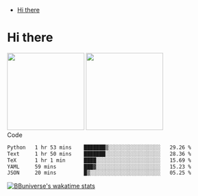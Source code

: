 <!--ts-->
* [Hi there](#hi-there)

<!-- Created by https://github.com/ekalinin/github-markdown-toc -->
<!-- Added by: runner, at: Wed Sep 27 04:19:34 UTC 2023 -->

<!--te-->


# Hi there

<!--
**BBuniverse/BBuniverse** is a ✨ _special_ ✨ repository because its `README.md` (this file) appears on your GitHub profile.

Here are some ideas to get you started:

- 🔭 I’m currently working on ...
- 🌱 I’m currently learning ...
- 👯 I’m looking to collaborate on ...
- 🤔 I’m looking for help with ...
- 💬 Ask me about ...
- 📫 How to reach me: ...
- 😄 Pronouns: ...
- ⚡ Fun fact: ...
-->


<div display="flex">
  <img src="https://github-readme-stats.vercel.app/api?username=BBuniverse&show_icons=true&count_private=true&theme=radical&hide_border=true" height="180"/>
  <img src="https://github-readme-stats.vercel.app/api/top-langs/?username=BBuniverse&layout=compact&theme=radical&hide_border=true" height="180"/>
</div
     

## Code
<!--START_SECTION:waka-->

```txt
Python   1 hr 53 mins    ███████▒░░░░░░░░░░░░░░░░░   29.26 %
Text     1 hr 50 mins    ███████░░░░░░░░░░░░░░░░░░   28.36 %
TeX      1 hr 1 min      ████░░░░░░░░░░░░░░░░░░░░░   15.69 %
YAML     59 mins         ███▓░░░░░░░░░░░░░░░░░░░░░   15.23 %
JSON     20 mins         █▒░░░░░░░░░░░░░░░░░░░░░░░   05.25 %
```

<!--END_SECTION:waka-->
     
[![BBuniverse's wakatime stats](https://github-readme-stats.vercel.app/api/wakatime?username=BBuniverse)](https://github.com/anuraghazra/github-readme-stats)
